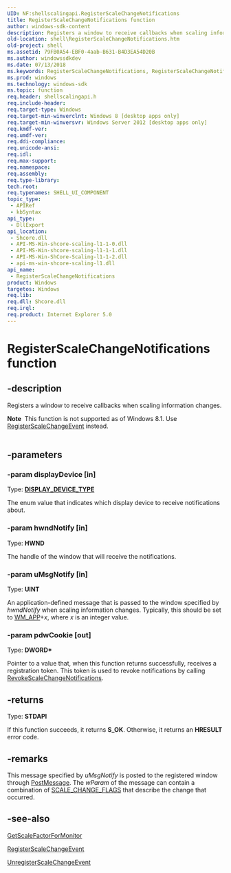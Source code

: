 ```yaml
---
UID: NF:shellscalingapi.RegisterScaleChangeNotifications
title: RegisterScaleChangeNotifications function
author: windows-sdk-content
description: Registers a window to receive callbacks when scaling information changes.
old-location: shell\RegisterScaleChangeNotifications.htm
old-project: shell
ms.assetid: 79FB0A54-EBF0-4aab-B631-B4D3EA54D20B
ms.author: windowssdkdev
ms.date: 07/13/2018
ms.keywords: RegisterScaleChangeNotifications, RegisterScaleChangeNotifications function [Windows Shell], shell.RegisterScaleChangeNotifications, shellscalingapi/RegisterScaleChangeNotifications
ms.prod: windows
ms.technology: windows-sdk
ms.topic: function
req.header: shellscalingapi.h
req.include-header: 
req.target-type: Windows
req.target-min-winverclnt: Windows 8 [desktop apps only]
req.target-min-winversvr: Windows Server 2012 [desktop apps only]
req.kmdf-ver: 
req.umdf-ver: 
req.ddi-compliance: 
req.unicode-ansi: 
req.idl: 
req.max-support: 
req.namespace: 
req.assembly: 
req.type-library: 
tech.root: 
req.typenames: SHELL_UI_COMPONENT
topic_type:
 - APIRef
 - kbSyntax
api_type:
 - DllExport
api_location:
 - Shcore.dll
 - API-MS-Win-shcore-scaling-l1-1-0.dll
 - API-MS-Win-shcore-scaling-l1-1-1.dll
 - API-MS-Win-ShCore-Scaling-l1-1-2.dll
 - api-ms-win-shcore-scaling-l1.dll
api_name:
 - RegisterScaleChangeNotifications
product: Windows
targetos: Windows
req.lib: 
req.dll: Shcore.dll
req.irql: 
req.product: Internet Explorer 5.0
---
```


# RegisterScaleChangeNotifications function


## -description


Registers a window to receive callbacks when scaling information changes.
<div class="alert"><b>Note</b>  This function is not supported as of Windows 8.1. Use <a href="https://msdn.microsoft.com/05FAFC9B-DCB7-464A-9933-7166C7E53D40">RegisterScaleChangeEvent</a> instead.</div><div> </div>

## -parameters




### -param displayDevice [in]

Type: <b><a href="https://msdn.microsoft.com/C8964494-339B-4198-A544-3BBCCFEB9596">DISPLAY_DEVICE_TYPE</a></b>

The enum value that indicates which display device to receive notifications about.


### -param hwndNotify [in]

Type: <b>HWND</b>

The handle of the window that will receive the notifications.


### -param uMsgNotify [in]

Type: <b>UINT</b>

An application-defined message that is passed to the window specified by <i>hwndNotify</i> when scaling information changes.  Typically, this should be set to <a href="https://msdn.microsoft.com/library/ms644930(v=VS.85).aspx">WM_APP</a>+<i>x</i>, where <i>x</i> is an integer value.


### -param pdwCookie [out]

Type: <b>DWORD*</b>

Pointer to a value that, when this function returns successfully, receives a registration token. This token is used to revoke notifications by calling <a href="https://msdn.microsoft.com/95F1D147-D364-4b11-AE2B-CD1FCEA07B5D">RevokeScaleChangeNotifications</a>.


## -returns



Type: <b>STDAPI</b>

If this function succeeds, it returns <b>S_OK</b>. Otherwise, it returns an <b>HRESULT</b> error code.




## -remarks



This message specified by <i>uMsgNotify</i> is posted to the registered window through <a href="https://msdn.microsoft.com/library/ms644944(v=VS.85).aspx">PostMessage</a>. The <i>wParam</i> of the message can contain a combination of <a href="https://msdn.microsoft.com/18B3E8F1-C9A9-4CE4-8982-C552486EA9B1">SCALE_CHANGE_FLAGS</a> that describe  the change that occurred.




## -see-also




<a href="https://msdn.microsoft.com/2F214512-704D-41A2-86A6-1EF880CD3DB4">GetScaleFactorForMonitor</a>



<a href="https://msdn.microsoft.com/05FAFC9B-DCB7-464A-9933-7166C7E53D40">RegisterScaleChangeEvent</a>



<a href="https://msdn.microsoft.com/4BF2F912-857A-4122-A9E1-6704F92240E6">UnregisterScaleChangeEvent</a>
 

 

